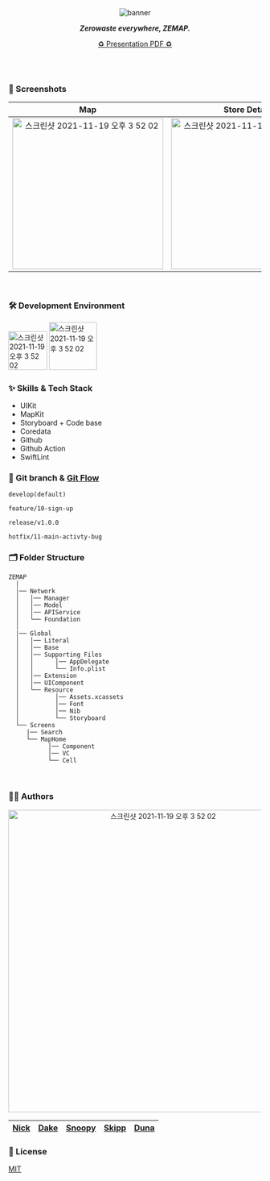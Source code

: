 
<br/>
<br/>

<div align="center"> 
  
![banner](https://user-images.githubusercontent.com/55099365/182749736-f97aa588-68c1-4932-950b-ff0e14087fa8.png)


 _**Zerowaste everywhere, ZEMAP.**_

[♻️ Presentation PDF ♻️](https://github.com/DeveloperAcademy-POSTECH/MC3-Team4-DakeAndDevileCorps/files/9256252/ZEMAP.pdf)

</div>

<br/>
<br/>

### 📱 Screenshots

| Map | Store Detail | Search |
|:---:|:---:|:---:|
|<img width="300" alt="스크린샷 2021-11-19 오후 3 52 02" src="https://user-images.githubusercontent.com/55099365/182751745-f98eed14-7ebd-43ff-ac1b-20f6a544c45c.gif">|<img width="300" alt="스크린샷 2021-11-19 오후 3 52 02" src="https://user-images.githubusercontent.com/55099365/182752005-5afcba70-4604-4e24-be31-8d25eae77ec4.gif">|<img width="300" alt="스크린샷 2021-11-19 오후 3 52 02" src="https://user-images.githubusercontent.com/55099365/182752498-6d6193e3-6e28-4636-99cd-8af94922455c.gif">|

<br/>

### 🛠 Development Environment

<img width="77" alt="스크린샷 2021-11-19 오후 3 52 02" src="https://img.shields.io/badge/iOS-14.0+-silver"> <img width="95" alt="스크린샷 2021-11-19 오후 3 52 02" src="https://img.shields.io/badge/Xcode-13.3-blue">

### :sparkles: Skills & Tech Stack
* UIKit
* MapKit
* Storyboard + Code base
* Coredata
* Github
* Github Action
* SwiftLint


### 🔀 Git branch & [Git Flow](https://techblog.woowahan.com/2553/)

```
develop(default)

feature/10-sign-up

release/v1.0.0

hotfix/11-main-activty-bug
```

### 🗂 Folder Structure

```
ZEMAP
  │
  |── Network
  │   │── Manager
  │   │── Model
  │   │── APIService 
  │   └── Foundation
  │
  |── Global
  │   │── Literal                 
  │   │── Base                    
  │   │── Supporting Files       
  │   │      │── AppDelegate
  │   │      └── Info.plist
  │   │── Extension               
  │   │── UIComponent             
  │   └── Resource               
  │          │── Assets.xcassets
  │          │── Font             
  │          │── Nib              
  │          └── Storyboard
  └── Screens 
     |── Search
     └── MapHome
           │── Component
           │── VC
           └── Cell
```

<br/>

  
### 🧑‍💻 Authors

<div align="center"> 

<img width="600" alt="스크린샷 2021-11-19 오후 3 52 02" src="https://user-images.githubusercontent.com/55099365/182753244-ab6c32bf-f149-4534-a071-183a9efcb94c.JPG">
  
| [Nick](https://github.com/sy5072) | [Dake](https://github.com/ccdkk) | [Snoopy](https://github.com/skycat0212) | [Skipp](https://github.com/skipp-29) | [Duna](https://github.com/YoonAh-dev) |
|:---:|:---:|:---:|:---:|:---:|

  
</div>

### :lock_with_ink_pen: License

[MIT](https://choosealicense.com/licenses/mit/)
